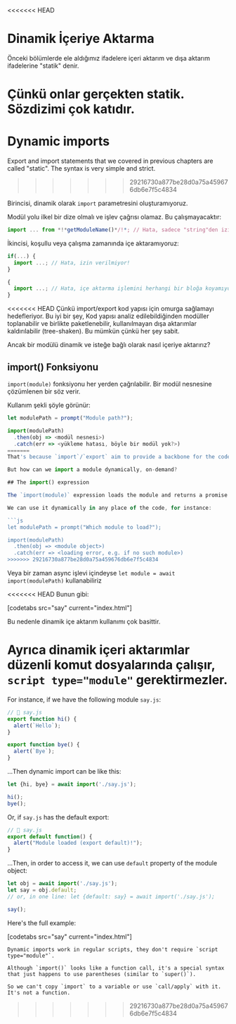 <<<<<<< HEAD

# Dinamik İçeriye Aktarma

Önceki bölümlerde ele aldığımız ifadelere içeri aktarım ve dışa aktarım ifadelerine "statik" denir.

Çünkü onlar gerçekten statik. Sözdizimi çok katıdır.
=======
# Dynamic imports

Export and import statements that we covered in previous chapters are called "static". The syntax is very simple and strict.
>>>>>>> 29216730a877be28d0a75a459676db6e7f5c4834

Birincisi, dinamik olarak `import` parametresini oluşturamıyoruz.

Modül yolu ilkel bir dize olmalı ve işlev çağrısı olamaz. Bu çalışmayacaktır:

```js
import ... from *!*getModuleName()*/!*; // Hata, sadece "string"den izin verilir.
```

İkincisi, koşullu veya çalışma zamanında içe aktaramıyoruz: 

```js
if(...) {
  import ...; // Hata, izin verilmiyor!
}

{
  import ...; // Hata, içe aktarma işlemini herhangi bir bloğa koyamıyoruz.
}
```

<<<<<<< HEAD
Çünkü import/export kod yapısı için omurga sağlamayı hedefleriyor. Bu iyi bir şey, Kod yapısı analiz edilebildiğinden modüller toplanabilir ve birlikte paketlenebilir, kullanılmayan dışa aktarımlar kaldırılabilir (tree-shaken). Bu mümkün çünkü her şey sabit.


Ancak bir modülü dinamik ve isteğe bağlı olarak nasıl içeriye aktarırız?

## import() Fonksiyonu

`import(module)` fonksiyonu her yerden çağrılabilir. Bir modül nesnesine çözümlenen bir söz verir.

Kullanım şekli şöyle görünür: 
```js run
let modulePath = prompt("Module path?");

import(modulePath)
  .then(obj => <modül nesnesi>)
  .catch(err => <yükleme hatası, böyle bir modül yok?>)
=======
That's because `import`/`export` aim to provide a backbone for the code structure. That's a good thing, as code structure can be analyzed, modules can be gathered and bundled into one file by special tools, unused exports can be removed ("tree-shaken"). That's possible only because the structure of imports/exports is simple and fixed.

But how can we import a module dynamically, on-demand?

## The import() expression

The `import(module)` expression loads the module and returns a promise that resolves into a module object that contains all its exports. It can be called from any place in the code.

We can use it dynamically in any place of the code, for instance:

```js
let modulePath = prompt("Which module to load?");

import(modulePath)
  .then(obj => <module object>)
  .catch(err => <loading error, e.g. if no such module>)
>>>>>>> 29216730a877be28d0a75a459676db6e7f5c4834
```

Veya bir zaman async işlevi içindeyse `let module = await import(modulePath)` kullanabiliriz

<<<<<<< HEAD
Bunun gibi:

[codetabs src="say" current="index.html"]

Bu nedenle dinamik içe aktarım kullanımı çok basittir.

Ayrıca dinamik içeri aktarımlar düzenli komut dosyalarında çalışır, `script type="module"` gerektirmezler.
=======
For instance, if we have the following module `say.js`:

```js
// 📁 say.js
export function hi() {
  alert(`Hello`);
}

export function bye() {
  alert(`Bye`);
}
```

...Then dynamic import can be like this:

```js
let {hi, bye} = await import('./say.js');

hi();
bye();
```

Or, if `say.js` has the default export:

```js
// 📁 say.js
export default function() {
  alert("Module loaded (export default)!");
}
```

...Then, in order to access it, we can use `default` property of the module object:

```js
let obj = await import('./say.js');
let say = obj.default;
// or, in one line: let {default: say} = await import('./say.js');

say();
```

Here's the full example:

[codetabs src="say" current="index.html"]

```smart
Dynamic imports work in regular scripts, they don't require `script type="module"`.
```

```smart
Although `import()` looks like a function call, it's a special syntax that just happens to use parentheses (similar to `super()`).

So we can't copy `import` to a variable or use `call/apply` with it. It's not a function.
```
>>>>>>> 29216730a877be28d0a75a459676db6e7f5c4834
